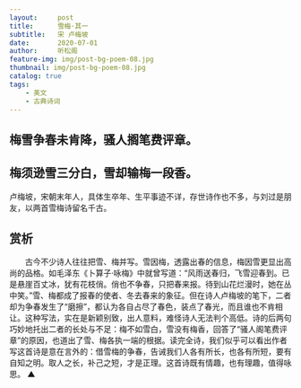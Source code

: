 ```yaml
---
layout:     post
title:      雪梅·其一
subtitle:   宋 卢梅坡
date:       2020-07-01
author:     听松阁
feature-img: img/post-bg-poem-08.jpg
thumbnail: img/post-bg-poem-08.jpg
catalog: true
tags:
    - 美文
    - 古典诗词
---
```


## 梅雪争春未肯降，骚人搁笔费评章。

## 梅须逊雪三分白，雪却输梅一段香。



卢梅坡，宋朝末年人，具体生卒年、生平事迹不详，存世诗作也不多，与刘过是朋友，以两首雪梅诗留名千古。





## 赏析

　　古今不少诗人往往把雪、梅并写。雪因梅，透露出春的信息，梅因雪更显出高尚的品格。如毛泽东《卜算子·咏梅》中就曾写道：“风雨送春归，飞雪迎春到。已是悬崖百丈冰，犹有花枝俏。俏也不争春，只把春来报。待到山花烂漫时，她在丛中笑。”雪、梅都成了报春的使者、冬去春来的象征。但在诗人卢梅坡的笔下，二者却为争春发生了“磨擦”，都认为各自占尽了春色，装点了春光，而且谁也不肯相让。这种写法，实在是新颖别致，出人意料，难怪诗人无法判个高低。诗的后两句巧妙地托出二者的长处与不足：梅不如雪白，雪没有梅香，回答了“骚人阁笔费评章”的原因，也道出了雪、梅各执一端的根据。读完全诗，我们似乎可以看出作者写这首诗是意在言外的：借雪梅的争春，告诫我们人各有所长，也各有所短，要有自知之明。取人之长，补己之短，才是正理。这首诗既有情趣，也有理趣，值得咏思。 ▲
